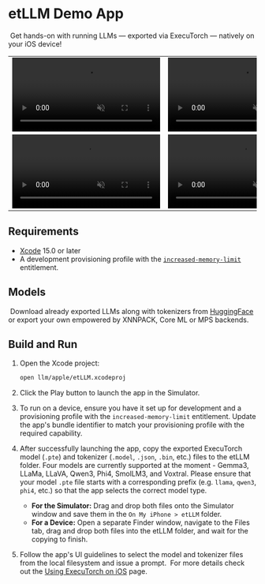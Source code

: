 # etLLM Demo App
​​​
Get hands-on with running LLMs — exported via ExecuTorch — natively on your iOS device!

<table>
  <tr>
    <td>
      <video src="https://github.com/user-attachments/assets/6ab7b299-cbe5-4412-bb37-cdb12738860a" muted autoplay loop playsinline></video>
    </td>
    <td>
      <video src="https://github.com/user-attachments/assets/9620b7ea-1f09-460d-a120-bfbec896f486" muted autoplay loop playsinline></video>
    </td>
    <td>
      <video src="https://github.com/user-attachments/assets/a9fd4af9-0ca9-4667-a56e-45c91d3e25dd" muted autoplay loop playsinline></video>
    </td>
    <td>
      <video src="https://github.com/user-attachments/assets/f00d0dee-5d51-476b-9dba-70031a21089d" muted autoplay loop playsinline></video>
    </td>
  </tr>
  <tr>
    <td>
      <video src="https://github.com/user-attachments/assets/b1981754-8660-4d6a-86fb-bf7c5010a36b" muted autoplay loop playsinline></video>
    </td>
    <td>
      <video src="https://github.com/user-attachments/assets/0ad0f182-9c54-4042-9789-5e0d954e5844" muted autoplay loop playsinline></video>
    </td>
    <td>
      <video src="https://github.com/user-attachments/assets/16b1bbf6-74b3-4ee9-aed7-2638a72274d7" muted autoplay loop playsinline></video>
    </td>
  </tr>
</table>


## Requirements
- [Xcode](https://apps.apple.com/us/app/xcode/id497799835?mt=12/) 15.0 or later
- A development provisioning profile with the [`increased-memory-limit`](https://developer.apple.com/documentation/bundleresources/entitlements/com_apple_developer_kernel_increased-memory-limit) entitlement.
​​​
## Models
​​​
Download already exported LLMs along with tokenizers from [HuggingFace](https://huggingface.co/executorch-community) or export your own empowered by XNNPACK, Core ML or MPS backends.
​​​
## Build and Run

1. Open the Xcode project:
    ```bash
    open llm/apple/etLLM.xcodeproj
    ```

2. Click the Play button to launch the app in the Simulator.

3. To run on a device, ensure you have it set up for development and a provisioning profile with the `increased-memory-limit` entitlement. Update the app's bundle identifier to match your provisioning profile with the required capability.

4. After successfully launching the app, copy the exported ExecuTorch model (`.pte`) and tokenizer (`.model`, `.json`, `.bin`, etc.) files to the etLLM folder. Four models are currently supported at the moment - Gemma3, LLaMa, LLaVA, Qwen3, Phi4, SmolLM3, and Voxtral. Please ensure that your model `.pte` file starts with a corresponding prefix (e.g. `llama`, `qwen3`, `phi4`, etc.) so that the app selects the correct model type.

    - **For the Simulator:** Drag and drop both files onto the Simulator window and save them in the `On My iPhone > etLLM` folder.
    - **For a Device:** Open a separate Finder window, navigate to the Files tab, drag and drop both files into the etLLM folder, and wait for the copying to finish.

6. Follow the app's UI guidelines to select the model and tokenizer files from the local filesystem and issue a prompt.
​​​
For more details check out the [Using ExecuTorch on iOS](https://docs.pytorch.org/executorch/1.0/using-executorch-ios.html) page.
